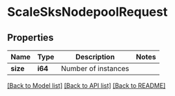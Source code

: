 # ScaleSksNodepoolRequest

## Properties

Name | Type | Description | Notes
------------ | ------------- | ------------- | -------------
**size** | **i64** | Number of instances | 

[[Back to Model list]](../README.md#documentation-for-models) [[Back to API list]](../README.md#documentation-for-api-endpoints) [[Back to README]](../README.md)



